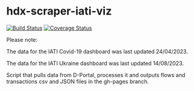 # hdx-scraper-iati-viz
[![Build Status](https://github.com/OCHA-DAP/hdx-scraper-iati-viz/actions/workflows/run-python-tests.yml/badge.svg)](https://github.com/OCHA-DAP/hdx-scraper-iati-viz/actions/workflows/run-python-tests.yml)
[![Coverage Status](https://coveralls.io/repos/github/OCHA-DAP/hdx-scraper-iati-viz/badge.svg?branch=main&ts=1)](https://coveralls.io/github/OCHA-DAP/hdx-scraper-iati-viz?branch=main)

Please note:

The data for the IATI Covid-19 dashboard was last updated 24/04/2023. 

The data for the IATI Ukraine dashboard was last updated 14/08/2023.

Script that pulls data from D-Portal, processes it and outputs flows and transactions csv and JSON files in the 
gh-pages branch.